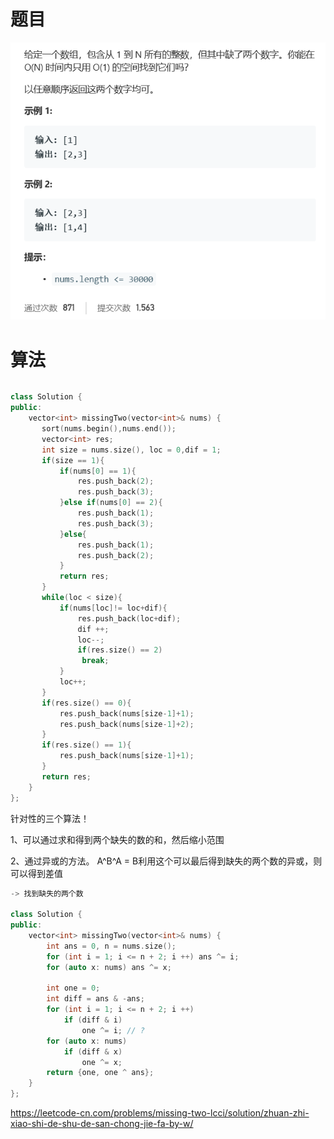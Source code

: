 # 题目

![img](./image/q.png)



# 算法

```python

```

```c++
class Solution {
public:
    vector<int> missingTwo(vector<int>& nums) {
       sort(nums.begin(),nums.end());
       vector<int> res;
       int size = nums.size(), loc = 0,dif = 1;
       if(size == 1){
           if(nums[0] == 1){
               res.push_back(2);
               res.push_back(3);
           }else if(nums[0] == 2){
               res.push_back(1);
               res.push_back(3);
           }else{
               res.push_back(1);
               res.push_back(2);
           }
           return res;
       }
       while(loc < size){
           if(nums[loc]!= loc+dif){
               res.push_back(loc+dif);
               dif ++;
               loc--;
               if(res.size() == 2)
                break;
           }
           loc++;
       }
       if(res.size() == 0){
           res.push_back(nums[size-1]+1);
           res.push_back(nums[size-1]+2);
       }
       if(res.size() == 1){
           res.push_back(nums[size-1]+1);
       }
       return res;
    }
};
```

针对性的三个算法！

1、可以通过求和得到两个缺失的数的和，然后缩小范围

2、通过异或的方法。 A^B^A = B利用这个可以最后得到缺失的两个数的异或，则可以得到差值

```c++
-> 找到缺失的两个数

class Solution {
public:
    vector<int> missingTwo(vector<int>& nums) {
        int ans = 0, n = nums.size();
        for (int i = 1; i <= n + 2; i ++) ans ^= i;
        for (auto x: nums) ans ^= x;

        int one = 0;
        int diff = ans & -ans; 
        for (int i = 1; i <= n + 2; i ++)
            if (diff & i)
                one ^= i; // ?
        for (auto x: nums)
            if (diff & x) 
                one ^= x;
        return {one, one ^ ans};
    }
};
```







https://leetcode-cn.com/problems/missing-two-lcci/solution/zhuan-zhi-xiao-shi-de-shu-de-san-chong-jie-fa-by-w/